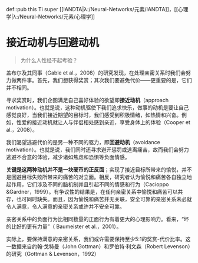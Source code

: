 def::pub this Ti super [[IANDTA|λ:/Neural-Networks/元素/IANDTA]]，[[心理学|λ:/Neural-Networks/元素/心理学]]


# 接近动机与回避动机


> 为什么人性经不起考验？

盖布尔及其同事（Gable et al.，2008）的研究发现，在处理亲密关系时我们会努力做两件事。首先，我们想获得奖赏；其次我们要避免代价——更重要的是，它们并不相同。

寻求奖赏时，我们企图满足自己喜好体验的欲望即**接近动机**（approach motivation）。也就是说，这种动机驱使下我们追求快乐，做事的动机是要让自己感觉良好，当我们接近期望的目标时，我们感受到积极情绪，如热情和兴奋。例如，性爱的接近动机就让人与伴侣相处感到亲近，享受身体上的体验（Cooper et al.，2008）。

我们渴望逃避代价的是另一种不同的驱力，即**回避动机**（avoidance motivation）。也就是说，我们同时还寻求避开惩罚或逃离痛苦，故而我们会努力逃避不合意的体验，减少诸如焦虑和恐惧等负面情感。

**关键是这两种动机并不是一块硬币的正反面**；实现了接近目标所带来的愉悦，并不是回避目标失败所带来的痛苦的对立面。相反，研究者认为愉悦和痛苦各自独立地起作用，它们涉及不同的脑机制并且引起不同的情感和行为（Cacioppo &Gardner，1999）。有争议性的结果是，在任何亲密关系中愉悦和痛苦可以共存，也可同时缺失。而且，因为愉悦和痛苦并无关联，安全可靠的亲密关系未必就令人满意，令人满意的亲密关系或许并不安全可靠。



亲密关系中的负面行为比相同数量的正面行为有着更大的心理影响力。看来，“坏的比好的更有力量”（ Baumeister et al.，2001）。

实际上，要保持满意的亲密关系，我们或许需要保持至少5:1的奖赏-代价比率。这一数据来自约翰·戈特曼（John Gottman）和罗伯特·利文森（Robert Levenson）的研究（Gottman & Levenson，1992）